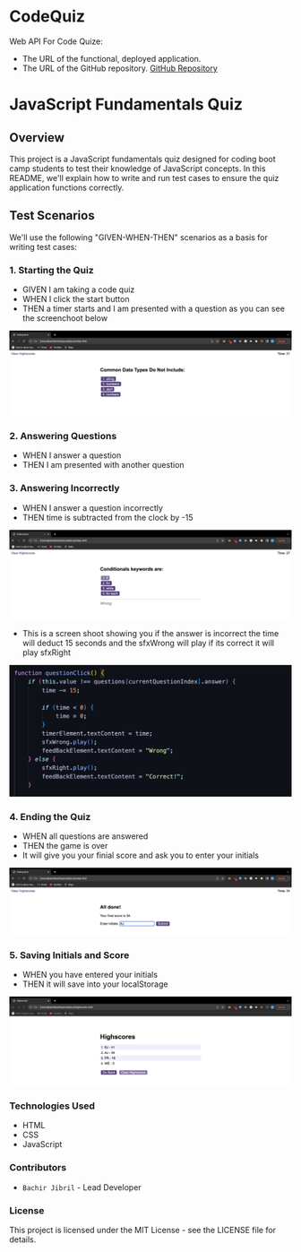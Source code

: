 # CodeQuiz
Web API For Code Quize:
- The URL of the functional, deployed application.
- The URL of the GitHub repository. [GitHub Repository](https://github.com/B-jibril/codeQuiz)


# JavaScript Fundamentals Quiz

## Overview
This project is a JavaScript fundamentals quiz designed for coding boot camp students to test their knowledge of JavaScript concepts. In this README, we'll explain how to write and run test cases to ensure the quiz application functions correctly.

## Test Scenarios
We'll use the following "GIVEN-WHEN-THEN" scenarios as a basis for writing test cases:

### 1. Starting the Quiz
- GIVEN I am taking a code quiz
- WHEN I click the start button
- THEN a timer starts and I am presented with a question as you can see the screenchoot below 


![the timer starts and it presents a question ](/assets/img/quizStarter.png)


### 2. Answering Questions
- WHEN I answer a question
- THEN I am presented with another question


### 3. Answering Incorrectly
- WHEN I answer a question incorrectly
- THEN time is subtracted from the clock by -15

![presents the answer is wrong ](/assets/img/incorrectAnswer.png)

- This is a screen shoot showing you if the answer is incorrect the time will deduct 15 seconds and the sfxWrong will play if its correct it will play sfxRight

![the code  ](/assets/img/questionClickFunction.png)



### 4. Ending the Quiz
- WHEN all questions are answered
- THEN the game is over
- It will give you your finial score and ask you to enter your initials 

![end Quiz ](/assets/img/enterInitials.png)


### 5. Saving Initials and Score
- WHEN you have entered your initials 
- THEN it will save into your localStorage 

![end Quiz ](/assets/img/localStorage.png)

### Technologies Used
- HTML
- CSS
- JavaScript

### Contributors

- `Bachir Jibril` - Lead Developer

### License
This project is licensed under the MIT License - see the LICENSE file for details.

